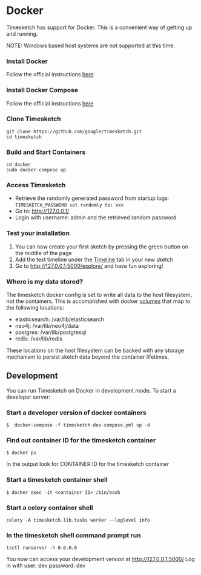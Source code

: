 # Docker

Timesketch has support for Docker. This is a convenient way of getting up and running.

NOTE: Windows based host systems are not supported at this time.

### Install Docker
Follow the official instructions [here](https://www.docker.com/community-edition)

### Install Docker Compose
Follow the official instructions [here](https://docs.docker.com/compose/install/)

### Clone Timesketch

```shell
git clone https://github.com/google/timesketch.git
cd timesketch
```
### Build and Start Containers

```shell
cd docker
sudo docker-compose up
```

### Access Timesketch
* Retrieve the randomly generated password from startup logs: `TIMESKETCH_PASSWORD set randomly to: xxx`
* Go to: http://127.0.0.1/
* Login with username: admin and the retrieved random password

### Test your installation
1. You can now create your first sketch by pressing the green button on the middle of the page
2. Add the test timeline under the [Timeline](http://127.0.0.1:5000/sketch/1/timelines/) tab in your new sketch
3. Go to http://127.0.0.1:5000/explore/ and have fun exploring!

### Where is my data stored?
The timesketch docker config is set to write all data to the host filesystem, not the containers.  This is accomplished with docker [volumes](https://docs.docker.com/engine/admin/volumes/volumes/) that map to the following locations:

- elasticsearch: /var/lib/elasticsearch
- neo4j: /var/lib/neo4j/data
- postgres: /var/lib/postgresql
- redis: /var/lib/redis

These locations on the host filesystem can be backed with any storage mechanism to persist sketch data beyond the container lifetimes.

## Development

You can run Timesketch on Docker in development mode. To start a developer server:

### Start a developer version of docker containers

```
$  docker-compose -f timesketch-dev-compose.yml up -d
```

### Find out container ID for the timesketch container

```
$ docker ps
```
In the output look for CONTAINER ID for the timesketch container

### Start a timesketch container shell

```
$ docker exec -it <container ID> /bin/bash
```
### Start a celery container shell

```
celery -A timesketch.lib.tasks worker --loglevel info
```

### In the timesketch shell command prompt run

```
tsctl runserver -h 0.0.0.0
```

You now can access your development version at http://127.0.0.1:5000/
Log in with user: dev password: dev





